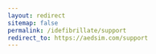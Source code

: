 ```yaml
---
layout: redirect
sitemap: false
permalink: /idefibrillate/support
redirect_to: https://aedsim.com/support
---
```

